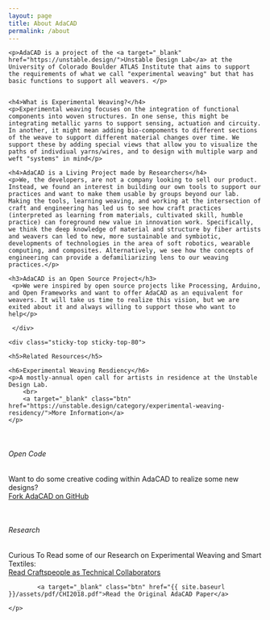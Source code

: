 ```yaml
---
layout: page
title: About AdaCAD
permalink: /about
---
```


<div class="row justify-content-between">
	<div class="col-md-8 pr-5">

	<p>AdaCAD is a project of the <a target="_blank" href="https://unstable.design/">Unstable Design Lab</a> at the University of Colorado Boulder ATLAS Institute that aims to support the requirements of what we call "experimental weaving" but that has basic functions to support all weavers. </p>


	<h4>What is Experimental Weaving?</h4>
	<p>Experimental weaving focuses on the integration of functional components into woven structures. In one sense, this might be integrating metallic yarns to support sensing, actuation and circuity. In another, it might mean adding bio-compoments to different sections of the weave to support different material changes over time. We support these by adding special views that allow you to visualize the paths of indivdiual yarns/wires, and to design with multiple warp and weft "systems" in mind</p>

	<h4>AdaCAD is a Living Project made by Researchers</h4>
	<p>We, the developers, are not a company looking to sell our product. Instead, we found an interest in building our own tools to support our practices and want to make them usable by groups beyond our lab. Making the tools, learning weaving, and working at the intersection of craft and engineering has led us to see how craft practices (interpreted as learning from materials, cultivated skill, humble practice) can foreground new value in innovation work. Specifically, we think the deep knowledge of material and structure by fiber artists and weavers can led to new, more sustainable and symbiotic, developments of technologies in the area of soft robotics, wearable computing, and composites. Alternatively, we see how the concepts of engineering can provide a defamiliarizing lens to our weaving practices.</p> 

	<h3>AdaCAD is an Open Source Project</h3>
	 <p>We were inspired by open source projects like Processing, Arduino, and Open Frameworks and want to offer AdaCAD as an equivalent for weavers. It will take us time to realize this vision, but we are exited about it and always willing to support those who want to help</p>

	 </div>


<div class="col-md-4">

	<div class="sticky-top sticky-top-80">

	<h5>Related Resources</h5>

	<h6>Experimental Weaving Resdiency</h6>
	<p>A mostly-annual open call for artists in residence at the Unstable Design Lab.
		<br> 
		<a target="_blank" class="btn" href="https://unstable.design/category/experimental-weaving-residency/">More Information</a>
	</p>
<br>
	<h6>Open Code</h6>
	<p>Want to do some creative coding within AdaCAD to realize some new designs?
		<br> 
		<a target="_blank" class="btn" href="https://github.com/UnstableDesign/AdaCAD"><i class="fab fa-github"></i> Fork AdaCAD on GitHub</a>
	</p>

<br>
	<h6>Research</h6>
	<p>Curious To Read some of our Research on Experimental Weaving and Smart Textiles:
		<br> 
		<a target="_blank" class="btn" href="{{ site.baseurl }}/assets/pdf/CHI2020.pdf">Read Craftspeople as Technical Collaborators</a>

			<a target="_blank" class="btn" href="{{ site.baseurl }}/assets/pdf/CHI2018.pdf">Read the Original AdaCAD Paper</a>

	</p>

</div>
</div>

